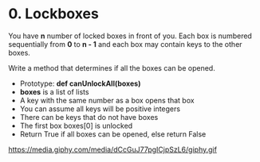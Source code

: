 # 0. Lockboxes

You have **n** number of locked boxes in front of you.
Each box is numbered sequentially from **0** to **n - 1** and
each box may contain keys to the other boxes.

Write a method that determines if all the boxes can be opened.

- Prototype: **def canUnlockAll(boxes)**
- **boxes** is a list of lists
- A key with the same number as a box opens that box
- You can assume all keys will be positive integers
- There can be keys that do not have boxes
- The first box boxes[0] is unlocked
- Return True if all boxes can be opened, else return False

<https://media.giphy.com/media/dCcGuJ77pgICjpSzL6/giphy.gif>
